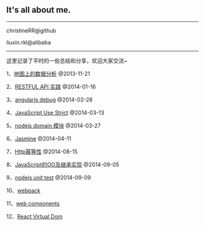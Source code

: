 ## It's all about me.

******************
christineRR@github

liuxin.rkl@alibaba
******************

这里记录了平时的一些总结和分享，欢迎大家交流~

1、[地图上的数据分析](https://github.com/christineRR/christineRR/blob/master/doc/map.md) @2013-11-21

2、[RESTFUL API 实践](https://github.com/christineRR/christineRR/blob/master/doc/restful.md) @2014-01-16

3、[angularjs debug](https://github.com/christineRR/christineRR/blob/master/doc/angularjs.md) @2014-02-28

4、[JavaScript Use Strict](https://github.com/christineRR/christineRR/blob/master/doc/use-strict.md) @2014-03-13

5、[nodejs domain 模块](https://github.com/christineRR/christineRR/blob/master/doc/domain/README.md) @2014-03-27

6、[Jasmine](https://github.com/christineRR/christineRR/blob/master/doc/jasmine.md) @2014-04-11

7、[Http幂等性](https://github.com/christineRR/christineRR/blob/master/doc/idempotence.md) @2014-08-15

8、[JavaScript的OO及继承实现](https://github.com/christineRR/christineRR/blob/master/doc/jsoo/README.md) @2014-09-05

9、[nodejs unit test](https://github.com/christineRR/christineRR/blob/master/doc/unittest/README.md) @2014-09-09

10、[webpack](https://github.com/christineRR/christineRR/blob/master/doc/webpack.md) 

11、[web components](http://christinerr.github.io/web-components.html#/)

12、[React Virtual Dom](https://github.com/christineRR/christineRR/blob/master/doc/react-virtual-dom.md)

